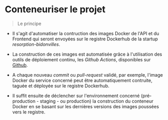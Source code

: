 # Conteneuriser le projet

> Le principe

* Il s'agit d'automatiser la contruction des images Docker de l'API et du Frontend qui seront envoyées sur le registre Dockerhub de la startup *resorption-bidonvilles*.

* La construction de ces images est automatisée grâce à l'utilisation des outils de déploiement continu, les *Github Actions*, disponibles sur [Github](https://github.com/features/actions).

* A chaque nouveau *commit* ou *pull-request* validé, par exemple, l'image Docker du service concerné peut être automatiquement contruite, taguée et déployée sur le registre Dockerhub.

* Il suffit ensuite de déclencher sur l'environnement concerné (pré-production - staging - ou production) la construction du conteneur Docker en se basant sur les dernières versions des images poussées vers le registre.

